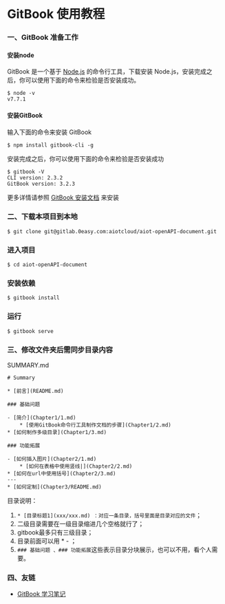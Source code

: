# GitBook 使用教程

### 一、GitBook 准备工作

#### 安装node

GitBook 是一个基于 [Node.js](https://nodejs.org/en/) 的命令行工具，下载安装 Node.js，安装完成之后，你可以使用下面的命令来检验是否安装成功。

```
$ node -v
v7.7.1
```
#### 安装GitBook

输入下面的命令来安装 GitBook

```
$ npm install gitbook-cli -g
```
安装完成之后，你可以使用下面的命令来检验是否安装成功
```
$ gitbook -V
CLI version: 2.3.2
GitBook version: 3.2.3
```
更多详情请参照 [GitBook 安装文档](https://github.com/GitbookIO/gitbook/blob/master/docs/setup.md) 来安装


### 二、下载本项目到本地
```
$ git clone git@gitlab.0easy.com:aiotcloud/aiot-openAPI-document.git
```
### 进入项目
```
$ cd aiot-openAPI-document
```
### 安装依赖
```
$ gitbook install
```
### 运行
```
$ gitbook serve
```

### 三、修改文件夹后需同步目录内容
SUMMARY.md
```
# Summary

* [前言](README.md)

### 基础问题

- [简介](Chapter1/1.md)
    * [使用GitBook命令行工具制作文档的步骤](Chapter1/2.md)
* [如何制作多级目录](Chapter1/3.md)

### 功能拓展

- [如何插入图片](Chapter2/1.md)
    * [如何在表格中使用竖线|](Chapter2/2.md)
* [如何在url中使用括号](Chapter2/3.md)
---
* [如何定制](Chapter3/README.md)

```

目录说明：

1. `* [目录标题1](xxx/xxx.md) ：对应一条目录，括号里面是目录对应的文件`；
2. 二级目录需要在一级目录缩进几个空格就行了；
3. gitbook最多只有三级目录；
4. 目录前面可以用 * - ；
5. ` ### 基础问题 、### 功能拓展 `这些表示目录分块展示，也可以不用，看个人需要。

### 四、友链
- [GitBook 学习笔记](https://yangjh.oschina.io/gitbook/faq/Contents.html)